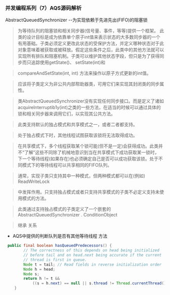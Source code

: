 ### 并发编程系列（7）AQS源码解析

AbstractQueuedSynchronizer --为实现依赖于先进先出(FIFO)的阻塞锁

> 为等待队列的阻塞锁和相关同步器(信号量、事件，等等)提供一个框架。
此类的设计目标是成为依靠单个原子int值来表示状态的大多数同步器的一个有用基础。子类必须定义更改此状态的受保护方法，并定义哪种状态对于此对象意味着被获取或被释放。假定这些条件之后，此类中的其他方法就可以实现所有排队和阻塞机制。子类可以维护其他状态字段，但只是为了获得同步而只追踪使用getState()、 setState(int)和

> compareAndSetState(int, int) 方法来操作以原子方式更新的int值。

> 应该将子类定义为非公共内部帮助器类，可用它们来实现其封闭类的同步属性。  

> 类AbstractQueuedSynchronizer没有实现任何同步接口。而是定义了诸如acquireInterruptib1y(int)之类的一些方法，在适当的时候可以通过具体的锁和相关同步器来调用它们，以实现其公共方法。

> 此类支持默认的独占模式和共享模式之一，或者二者都支持。

> 处于独占模式下时，其他线程试图获取该锁将无法取得成功。

> 在共享模式下，多个线程获取某个锁可能(但不是一定)会获得成功。此类并不“了解”这些不同除了机械地意识到当在共享模式下成功获取某一锁时， 下一个等待线程(如果存在)也必须确定自己是否可以成功获取该锁。处于不同模式下的等待线程可以共享相同的FIFO队列。

> 通常，实现子类只支持其中一种模式，但两种模式都可以在(例如) ReadWriteLock

> 中发挥作用。只支持独占模式或者只支持共享模式的子类不必定义支持未使用模式的方法。

> 此类通过支持独占模式的子类定义了一个嵌套的AbstractQueuedSynchronizer . ConditionObject

>继承 关系 


- AQS中提供的判断队列是否有其他等待线程 方法 
```java
 public final boolean hasQueuedPredecessors() {
        // The correctness of this depends on head being initialized
        // before tail and on head.next being accurate if the current
        // thread is first in queue.
        Node t = tail; // Read fields in reverse initialization order
        Node h = head;
        Node s;
        return h != t &&
            ((s = h.next) == null || s.thread != Thread.currentThread());
    }
```